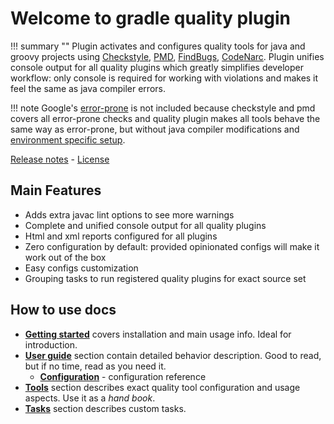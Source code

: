 # Welcome to gradle quality plugin

!!! summary ""
    Plugin activates and configures quality tools for java and groovy projects using 
    [Checkstyle](http://checkstyle.sourceforge.net), 
    [PMD](http://pmd.sourceforge.net), 
    [FindBugs](http://findbugs.sourceforge.net),
    [CodeNarc](http://codenarc.sourceforge.net). 
    Plugin unifies console output for all quality plugins which greatly simplifies developer workflow: 
    only console is required for working with violations and makes it feel the same as java compiler errors.
    
!!! note
    Google's [error-prone](http://errorprone.info/) is not included because checkstyle and pmd covers all
    error-prone checks and quality plugin makes all tools behave the same way as error-prone, but without java compiler modifications
    and [environment specific setup](https://github.com/tbroyer/gradle-errorprone-plugin#requirements).    

[Release notes](about/history.md) - [License](about/license.md)

## Main Features

* Adds extra javac lint options to see more warnings
* Complete and unified console output for all quality plugins
* Html and xml reports configured for all plugins
* Zero configuration by default: provided opinionated configs will make it work out of the box
* Easy configs customization 
* Grouping tasks to run registered quality plugins for exact source set

## How to use docs

* [**Getting started**](getting-started.md) covers installation and main usage info. Ideal for introduction.
* [**User guide**](guide/automatic.md) section contain detailed behavior description. Good to read, but if no time, read as you need it.
    * [**Configuration**](guide/config.md) - configuration reference
* [**Tools**](tool/lint.md) section describes exact quality tool configuration and usage aspects. Use it as a *hand book*.
* [**Tasks**](task/config.md) section describes custom tasks.
